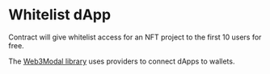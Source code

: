 # Whitelist dApp

Contract will give whitelist access for an NFT project to the first 10 users for free.

The [Web3Modal library](https://github.com/Web3Modal/web3modal) uses providers to connect dApps to wallets.
